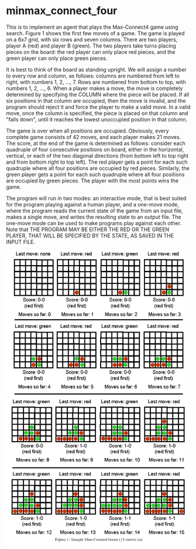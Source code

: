 # minmax_connect_four
This is to implement an agent that plays the Max-Connect4 game using search. Figure 1 shows the first few moves of a game. The game is played on a 6x7 grid, with six rows and seven columns. There are two players, player A (red) and player B (green). The two players take turns placing pieces on the board: the red player can only place red pieces, and the green player can only place green pieces.

It is best to think of the board as standing upright. We will assign a number to every row and column, as follows: columns are numbered from left to right, with numbers 1, 2, ..., 7. Rows are numbered from bottom to top, with numbers 1, 2, ..., 6. When a player makes a move, the move is completely determined by specifying the COLUMN where the piece will be placed. If all six positions in that column are occupied, then the move is invalid, and the program should reject it and force the player to make a valid move. In a valid move, once the column is specified, the piece is placed on that column and "falls down", until it reaches the lowest unoccupied position in that column.

The game is over when all positions are occupied. Obviously, every complete game consists of 42 moves, and each player makes 21 moves. The score, at the end of the game is determined as follows: consider each quadruple of four consecutive positions on board, either in the horizontal, vertical, or each of the two diagonal directions (from bottom left to top right and from bottom right to top left). The red player gets a point for each such quadruple where all four positions are occupied by red pieces. Similarly, the green player gets a point for each such quadruple where all four positions are occupied by green pieces. The player with the most points wins the game.

The program will run in two modes: an interactive mode, that is best suited for the program playing against a human player, and a one-move mode, where the program reads the current state of the game from an input file, makes a single move, and writes the resulting state to an output file. The one-move mode can be used to make programs play against each other. Note that THE PROGRAM MAY BE EITHER THE RED OR THE GREEN PLAYER, THAT WILL BE SPECIFIED BY THE STATE, AS SAVED IN THE INPUT FILE.

<p align="center">
  <img width="600" height="400" src="./image1.PNG">
  <img width="600" height="400" src="./image2.PNG">
</p>

